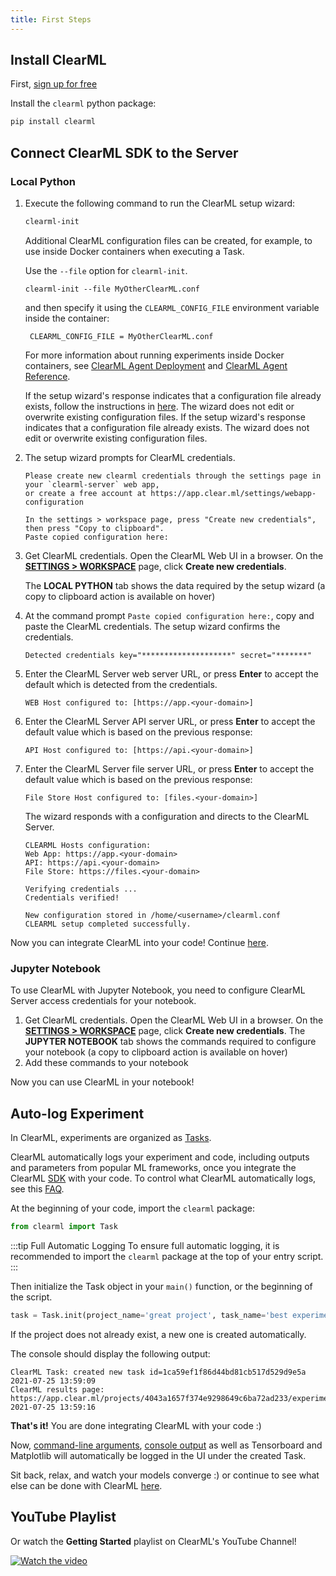 ```yaml
---
title: First Steps
---
```



## Install ClearML


First, [sign up for free](https://app.clear.ml)

Install the `clearml` python package:
```bash
pip install clearml
```

## Connect ClearML SDK to the Server 

### Local Python
1. Execute the following command to run the ClearML setup wizard:

   ```bash
   clearml-init
   ```
   
   <Collapsible type="info" title="Learn about creating multiple ClearML configuration files">

   Additional ClearML configuration files can be created, for example, to use inside Docker containers when executing 
   a Task.
   
   Use the `--file` option for `clearml-init`.

       clearml-init --file MyOtherClearML.conf

   and then specify it using the ``CLEARML_CONFIG_FILE`` environment variable inside the container:
        
        CLEARML_CONFIG_FILE = MyOtherClearML.conf

   For more information about running experiments inside Docker containers, see [ClearML Agent Deployment](../../clearml_agent.md#deployment)
   and [ClearML Agent Reference](../../clearml_agent/clearml_agent_ref.md).
    
   </Collapsible>
   
   If the setup wizard's response indicates that a configuration file already exists, follow the instructions in 
   [here](#add-clearml-to-a-configuration-file). The wizard does not edit or overwrite existing configuration files.
   If the setup wizard's response indicates that a configuration file already exists. The wizard 
   does not edit or overwrite existing configuration files.

1. The setup wizard prompts for ClearML credentials.

   ```console
   Please create new clearml credentials through the settings page in your `clearml-server` web app, 
   or create a free account at https://app.clear.ml/settings/webapp-configuration
    
   In the settings > workspace page, press "Create new credentials", then press "Copy to clipboard".
   Paste copied configuration here: 
   ```
      
1. Get ClearML credentials. Open the ClearML Web UI in a browser. On the [**SETTINGS > WORKSPACE**](https://app.clear.ml/settings/workspace-configuration) 
   page, click **Create new credentials**.
   
   The **LOCAL PYTHON** tab shows the data required by the setup wizard (a copy to clipboard action is available on 
   hover)
    
1. At the command prompt `Paste copied configuration here:`, copy and paste the ClearML credentials.
   The setup wizard confirms the credentials. 
   ```console
   Detected credentials key="********************" secret="*******"
   ```
   
1. Enter the ClearML Server web server URL, or press **Enter** to accept the default which is detected from the 
   credentials.
   
   ```console 
   WEB Host configured to: [https://app.<your-domain>] 
   ```
    
1. Enter the ClearML Server API server URL, or press **Enter** to accept the default value which is based on the previous response:
   ```console 
   API Host configured to: [https://api.<your-domain>] 
   ```
   
1. Enter the ClearML Server file server URL, or press **Enter** to accept the default value which is based on the previous response:
   ```console
   File Store Host configured to: [files.<your-domain>] 
   ``` 
   
   The wizard responds with a configuration and directs to the ClearML Server.
   ```console 
   CLEARML Hosts configuration:
   Web App: https://app.<your-domain>
   API: https://api.<your-domain>
   File Store: https://files.<your-domain>
            
   Verifying credentials ...
   Credentials verified!
    
   New configuration stored in /home/<username>/clearml.conf
   CLEARML setup completed successfully.
   ```
   
Now you can integrate ClearML into your code! Continue [here](#auto-log-experiment).

### Jupyter Notebook
To use ClearML with Jupyter Notebook, you need to configure ClearML Server access credentials for your notebook.

1. Get ClearML credentials. Open the ClearML Web UI in a browser. On the [**SETTINGS > WORKSPACE**](https://app.clear.ml/settings/workspace-configuration) 
   page, click **Create new credentials**. The **JUPYTER NOTEBOOK** tab shows the commands required to configure your 
   notebook (a copy to clipboard action is available on hover)
1. Add these commands to your notebook

Now you can use ClearML in your notebook!

## Auto-log Experiment

In ClearML, experiments are organized as [Tasks](../../fundamentals/task.md).

ClearML automatically logs your experiment and code, including outputs and parameters from popular ML frameworks,
once you integrate the ClearML [SDK](../../clearml_sdk/clearml_sdk.md) with your code. To control what ClearML automatically logs, see this [FAQ](../../faq.md#controlling_logging).

At the beginning of your code, import the `clearml` package:

```python
from clearml import Task
```

:::tip Full Automatic Logging
To ensure full automatic logging, it is recommended to import the `clearml` package at the top of your entry script.
:::

Then initialize the Task object in your `main()` function, or the beginning of the script.

```python
task = Task.init(project_name='great project', task_name='best experiment')
```

If the project does not already exist, a new one is created automatically.

The console should display the following output:

```
ClearML Task: created new task id=1ca59ef1f86d44bd81cb517d529d9e5a
2021-07-25 13:59:09
ClearML results page: https://app.clear.ml/projects/4043a1657f374e9298649c6ba72ad233/experiments/1ca59ef1f86d44bd81cb517d529d9e5a/output/log
2021-07-25 13:59:16
```

**That's it!** You are done integrating ClearML with your code :)

Now, [command-line arguments](../../fundamentals/hyperparameters.md#tracking-hyperparameters), [console output](../../fundamentals/logger.md#types-of-logged-results) as well as Tensorboard and Matplotlib will automatically be logged in the UI under the created Task.

Sit back, relax, and watch your models converge :) or continue to see what else can be done with ClearML [here](ds_second_steps.md).

## YouTube Playlist

Or watch the **Getting Started** playlist on ClearML's YouTube Channel!

[![Watch the video](https://img.youtube.com/vi/bjWwZAzDxTY/hqdefault.jpg)](https://www.youtube.com/watch?v=bjWwZAzDxTY&list=PLMdIlCuMqSTnoC45ME5_JnsJX0zWqDdlO&index=2)
